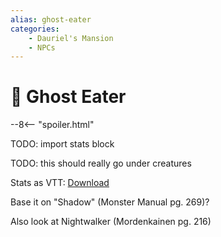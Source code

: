 ```yaml
---
alias: ghost-eater
categories:
    - Dauriel's Mansion
    - NPCs
---
```

# 🔐 Ghost Eater

--8<-- "spoiler.html"

TODO: import stats block

TODO: this should really go under creatures

Stats as VTT: [Download](/assets/json/ghost-eater.json)

Base it on "Shadow" (Monster Manual pg. 269)?

Also look at Nightwalker (Mordenkainen pg. 216)
